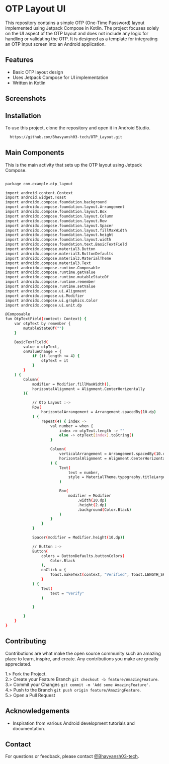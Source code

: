 # OTP Layout UI

This repository contains a simple OTP (One-Time Password) layout implemented using Jetpack Compose in Kotlin. The project focuses solely on the UI aspect of the OTP layout and does not include any logic for handling or validating the OTP. It is designed as a template for integrating an OTP input screen into an Android application.

## Features

- Basic OTP layout design
- Uses Jetpack Compose for UI implementation
- Written in Kotlin

## Screenshots



## Installation

To use this project, clone the repository and open it in Android Studio.

```bash
  https://github.com/Bhavyansh03-tech/OTP_Layout.git
```

## Main Components

This is the main activity that sets up the OTP layout using Jetpack Compose.
```bash

package com.example.otp_layout

import android.content.Context
import android.widget.Toast
import androidx.compose.foundation.background
import androidx.compose.foundation.layout.Arrangement
import androidx.compose.foundation.layout.Box
import androidx.compose.foundation.layout.Column
import androidx.compose.foundation.layout.Row
import androidx.compose.foundation.layout.Spacer
import androidx.compose.foundation.layout.fillMaxWidth
import androidx.compose.foundation.layout.height
import androidx.compose.foundation.layout.width
import androidx.compose.foundation.text.BasicTextField
import androidx.compose.material3.Button
import androidx.compose.material3.ButtonDefaults
import androidx.compose.material3.MaterialTheme
import androidx.compose.material3.Text
import androidx.compose.runtime.Composable
import androidx.compose.runtime.getValue
import androidx.compose.runtime.mutableStateOf
import androidx.compose.runtime.remember
import androidx.compose.runtime.setValue
import androidx.compose.ui.Alignment
import androidx.compose.ui.Modifier
import androidx.compose.ui.graphics.Color
import androidx.compose.ui.unit.dp

@Composable
fun OtpTextField(context: Context) {
    var otpText by remember {
        mutableStateOf("")
    }

    BasicTextField(
        value = otpText,
        onValueChange = {
            if (it.length <= 4) {
                otpText = it
            }
        }
    ) {
        Column(
            modifier = Modifier.fillMaxWidth(),
            horizontalAlignment = Alignment.CenterHorizontally
        ){

            // Otp Layout :->
            Row(
                horizontalArrangement = Arrangement.spacedBy(10.dp)
            ) {
                repeat(4) { index ->
                    val number = when {
                        index >= otpText.length -> ""
                        else -> otpText[index].toString()
                    }

                    Column(
                        verticalArrangement = Arrangement.spacedBy(10.dp),
                        horizontalAlignment = Alignment.CenterHorizontally
                    ) {
                        Text(
                            text = number,
                            style = MaterialTheme.typography.titleLarge
                        )

                        Box(
                            modifier = Modifier
                                .width(20.dp)
                                .height(2.dp)
                                .background(Color.Black)
                        )
                    }
                }
            }

            Spacer(modifier = Modifier.height(10.dp))

            // Button :->
            Button(
                colors = ButtonDefaults.buttonColors(
                    Color.Black
                ),
                onClick = {
                    Toast.makeText(context, "Verified", Toast.LENGTH_SHORT).show()
                }
            ) {
                Text(
                    text = "Verify"
                )

            }

        }
    }
}

```

## Contributing

Contributions are what make the open source community such an amazing place to learn, inspire, and create. Any contributions you make are greatly appreciated.

1.> Fork the Project.\
2.> Create your Feature Branch `git checkout -b feature/AmazingFeature`.\
3.> Commit your Changes `git commit -m 'Add some AmazingFeature'`.\
4.> Push to the Branch `git push origin feature/AmazingFeature`.\
5.> Open a Pull Request

## Acknowledgements

- Inspiration from various Android development tutorials and documentation.
## Contact

For questions or feedback, please contact [@Bhavyansh03-tech](https://github.com/Bhavyansh03-tech).
